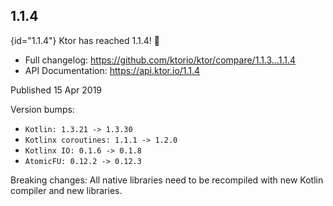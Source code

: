 [//]: # (title: 1.1.4)
[//]: # (caption: Migrating 1.1.3 → 1.1.4)
[//]: # (category: quickstart)

## 1.1.4
{id="1.1.4"}
Ktor has reached 1.1.4! 🎉

* Full changelog: <https://github.com/ktorio/ktor/compare/1.1.3...1.1.4>
* API Documentation: <https://api.ktor.io/1.1.4>

Published 15 Apr 2019

Version bumps:
* `Kotlin: 1.3.21 -> 1.3.30`
* `Kotlinx coroutines: 1.1.1 -> 1.2.0`
* `Kotlinx IO: 0.1.6 -> 0.1.8`
* `AtomicFU: 0.12.2 -> 0.12.3`

Breaking changes:
All native libraries need to be recompiled with new Kotlin compiler and new libraries.